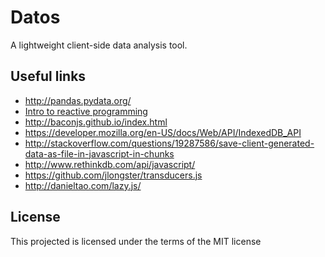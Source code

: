 # Datos

A lightweight client-side data analysis tool.


## Useful links

- http://pandas.pydata.org/
- [Intro to reactive programming](https://gist.github.com/staltz/868e7e9bc2a7b8c1f754)
- http://baconjs.github.io/index.html
- https://developer.mozilla.org/en-US/docs/Web/API/IndexedDB_API
- http://stackoverflow.com/questions/19287586/save-client-generated-data-as-file-in-javascript-in-chunks
- http://www.rethinkdb.com/api/javascript/
- https://github.com/jlongster/transducers.js
- http://danieltao.com/lazy.js/

## License

This projected is licensed under the terms of the MIT license

